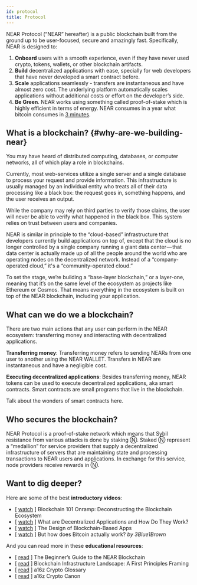```yaml
---
id: protocol
title: Protocol
---
```


NEAR Protocol (“NEAR” hereafter) is a public blockchain built from the ground up to be user-focused, secure and amazingly fast. Specifically, NEAR is designed to:

1. **Onboard** users with a smooth experience, even if they have never used crypto, tokens, wallets, or other blockchain artifacts.
2. **Build** decentralized applications with ease, specially for web developers that have never developed a smart contract before.
3. **Scale** applications seamlessly - transfers are instantaneous and have almost zero cost. The underlying platform automatically scales applications without additional costs or effort on the developer’s side.
4. **Be Green**. NEAR works using something called proof-of-stake which is highly efficient in terms of energy. NEAR consumes in a year what bitcoin consumes in [3 minutes](https://medium.com/nearprotocol/how-near-went-carbon-neutral-e656db96da47#:~:text=The%20firm%20found%20that%20NEAR,PoS%20technology%20instead%20of%20PoW).

## What is a blockchain? {#why-are-we-building-near}
You may have heard of distributed computing, databases, or computer networks, all of which play a role in blockchains.

Currently, most web-services utilize a single server and a single database to process your request and provide information. This infrastructure is usually managed by an individual entity who treats all of their data processing like a black box: the request goes in, something happens, and the user receives an output.

While the company may rely on third parties to verify those claims, the user will never be able to verify what happened in the black box. This system relies on trust between users and companies.

NEAR is similar in principle to the “cloud-based” infrastructure that developers currently build applications on top of, except that the cloud is no longer controlled by a single company running a giant data center — that data center is actually made up of all the people around the world who are operating nodes on the decentralized network. Instead of a “company-operated cloud,” it's a “community-operated cloud.”

To set the stage, we’re building a “base-layer blockchain,” or a layer-one, meaning that it’s on the same level of the ecosystem as projects like Ethereum or Cosmos. That means everything in the ecosystem is built on top of the NEAR blockchain, including your application.

## What can we do we a blockchain?
There are two main actions that any user can perform in the NEAR ecosystem: transferring money and interacting with decentralized applications.

**Transferring money**: Transferring money refers to sending NEARs from one user to another using the NEAR WALLET. Transfers in NEAR are instantaneous and have a negligible cost.

**Executing decentralized applications**: Besides transferring money, NEAR tokens can be used to execute decentralized applications, aka smart contracts. Smart contracts are small programs that live in the blockchain. 

Talk about the wonders of smart contracts here.

## Who secures the blockchain?
NEAR Protocol is a proof-of-stake network which means that Sybil resistance from various attacks is done by staking Ⓝ. Staked Ⓝ represent a “medallion” for service providers that supply a decentralized infrastructure of servers that are maintaining state and processing transactions to NEAR users and applications. In exchange for this service, node providers receive rewards in Ⓝ.


## Want to dig deeper?

Here are some of the best **introductory videos**:
- [ [watch](https://www.youtube.com/watch?v=Y21YtLzGbH0&feature=youtu.b&t=2656) ] Blockchain 101 Onramp: Deconstructing the Blockchain Ecosystem
- [ [watch](https://www.youtube.com/watch?v=Gd-aNfDqgQY&feature=youtu.be&t=1100) ] What are Decentralized Applications and How Do They Work?
- [ [watch](https://www.youtube.com/watch?v=Y21YtLzGbH0&feature=youtu.b&t=2656) ] The Design of Blockchain-Based Apps
- [ [watch](https://www.youtube.com/watch?v=bBC-nXj3Ng4) ] But how does Bitcoin actually work? *by 3Blue1Brown*

And you can read more in these **educational resources**:
- [ [read](https://near.org/blog/the-beginners-guide-to-the-near-blockchain/) ] The Beginner’s Guide to the NEAR Blockchain
- [ [read](https://medium.com/@trentmc0/blockchain-infrastructure-landscape-a-first-principles-framing-92cc5549bafe) ] Blockchain Infrastructure Landscape: A First Principles Framing
- [ [read](https://a16z.com/2019/11/08/crypto-glossary/) ] a16z Crypto Glossary
- [ [read](https://a16z.com/2018/02/10/crypto-readings-resources/) ] a16z Crypto Canon